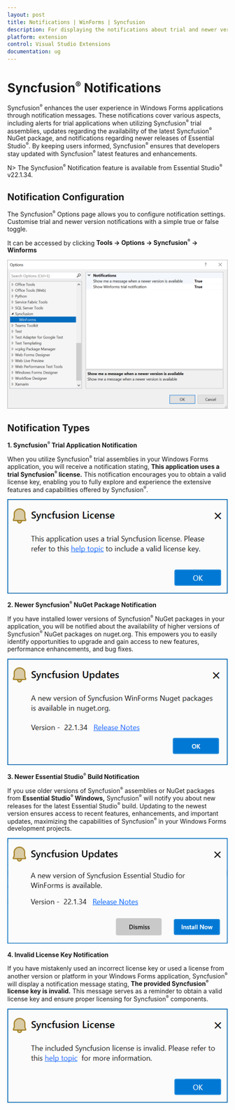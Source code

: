 ```yaml
---
layout: post
title: Notifications | WinForms | Syncfusion
description: For displaying the notifications about trial and newer version update information for Syncfusion applications.
platform: extension
control: Visual Studio Extensions
documentation: ug
---
```


# Syncfusion<sup style="font-size:70%">&reg;</sup> Notifications

Syncfusion<sup style="font-size:70%">&reg;</sup> enhances the user experience in Windows Forms applications through notification messages. These notifications cover various aspects, including alerts for trial applications when utilizing Syncfusion<sup style="font-size:70%">&reg;</sup> trial assemblies, updates regarding the availability of the latest Syncfusion<sup style="font-size:70%">&reg;</sup> NuGet package, and notifications regarding newer releases of Essential Studio<sup style="font-size:70%">&reg;</sup>. By keeping users informed, Syncfusion<sup style="font-size:70%">&reg;</sup> ensures that developers stay updated with Syncfusion<sup style="font-size:70%">&reg;</sup> latest features and enhancements.

N> The Syncfusion<sup style="font-size:70%">&reg;</sup> Notification feature is available from Essential Studio<sup style="font-size:70%">&reg;</sup> v22.1.34.

## Notification Configuration

The Syncfusion<sup style="font-size:70%">&reg;</sup> Options page allows you to configure notification settings. Customise trial and newer version notifications with a simple true or false toggle.

It can be accessed by clicking **Tools -> Options -> Syncfusion<sup style="font-size:70%">&reg;</sup> -> Winforms**

![Option Page](images/winforms-optionPage.png)

## Notification Types

**1. Syncfusion<sup style="font-size:70%">&reg;</sup> Trial Application Notification**

When you utilize Syncfusion<sup style="font-size:70%">&reg;</sup> trial assemblies in your Windows Forms application, you will receive a notification stating, **This application uses a trial Syncfusion<sup style="font-size:70%">&reg;</sup> license.** This notification encourages you to obtain a valid license key, enabling you to fully explore and experience the extensive features and capabilities offered by Syncfusion<sup style="font-size:70%">&reg;</sup>.

![Trial Notification](images/winforms-trial.png)

**2. Newer Syncfusion<sup style="font-size:70%">&reg;</sup> NuGet Package Notification**

If you have installed lower versions of Syncfusion<sup style="font-size:70%">&reg;</sup> NuGet packages in your application, you will be notified about the availability of higher versions of Syncfusion<sup style="font-size:70%">&reg;</sup> NuGet packages on nuget.org. This empowers you to easily identify opportunities to upgrade and gain access to new features, performance enhancements, and bug fixes.

![NuGet Notification](images/winforms-nuget.png)

**3. Newer Essential Studio<sup style="font-size:70%">&reg;</sup> Build Notification**

If you use older versions of Syncfusion<sup style="font-size:70%">&reg;</sup> assemblies or NuGet packages from **Essential Studio<sup style="font-size:70%">&reg;</sup> Windows,** Syncfusion<sup style="font-size:70%">&reg;</sup> will notify you about new releases for the latest Essential Studio<sup style="font-size:70%">&reg;</sup> build. Updating to the newest version ensures access to recent features, enhancements, and important updates, maximizing the capabilities of Syncfusion<sup style="font-size:70%">&reg;</sup> in your Windows Forms development projects.

![Build Notification](images/winforms-build.png)

**4. Invalid License Key Notification**

If you have mistakenly used an incorrect license key or used a license from another version or platform in your Windows Forms application, Syncfusion<sup style="font-size:70%">&reg;</sup> will display a notification message stating, **The provided Syncfusion<sup style="font-size:70%">&reg;</sup> license key is invalid.** This message serves as a reminder to obtain a valid license key and ensure proper licensing for Syncfusion<sup style="font-size:70%">&reg;</sup> components.

![Invalid Notification](images/winforms-invalid.png)

  


